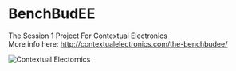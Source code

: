 BenchBudEE
==========

The Session 1 Project For Contextual Electronics  
More info here: http://contextualelectronics.com/the-benchbudee/

![Contextual Electornics](http://contextualelectronics.com/wp-content/uploads/2013/12/Dec4-600x307.png)

